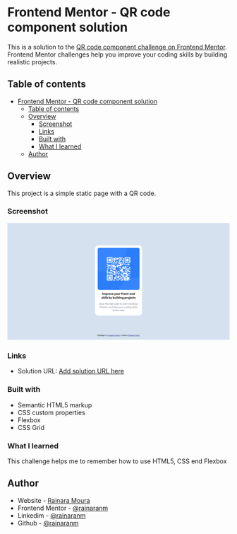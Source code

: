 # Frontend Mentor - QR code component solution

This is a solution to the [QR code component challenge on Frontend Mentor](https://www.frontendmentor.io/challenges/qr-code-component-iux_sIO_H). Frontend Mentor challenges help you improve your coding skills by building realistic projects. 

## Table of contents

- [Frontend Mentor - QR code component solution](#frontend-mentor---qr-code-component-solution)
  - [Table of contents](#table-of-contents)
  - [Overview](#overview)
    - [Screenshot](#screenshot)
    - [Links](#links)
    - [Built with](#built-with)
    - [What I learned](#what-i-learned)
  - [Author](#author)


## Overview
This project is a simple static page with a QR code.

### Screenshot

![](./screenshot.png)


### Links

- Solution URL: [Add solution URL here](https://your-solution-url.com)


### Built with

- Semantic HTML5 markup
- CSS custom properties
- Flexbox
- CSS Grid


### What I learned

This challenge helps me to remember how to use HTML5, CSS end Flexbox


## Author

- Website - [Rainara Moura](https://rainaranm.github.io)
- Frontend Mentor - [@rainaranm](https://www.frontendmentor.io/profile/rainaranm)
- Linkedim - [@rainaranm](https://www.linkedin.com/in/rainaranm/)
- Github - [@rainaranm](https://github.com/rainaranm)
